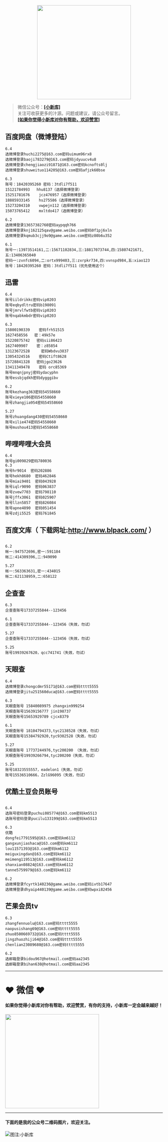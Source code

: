 <div align="center">
<a href="https://xiaoxinku.ys168.com">
<img width="300" src="https://s1.ax1x.com/2020/05/26/tiwdl8.gif"/>
</a>
</div>


>微信公众号：**<a href="#jump_1">[小新库]</a>**  
关注可收获更多的汁源。问题或建议，请公众号留言。  
**<a href="#jump_1">[如果你觉得小新库对你有帮助，欢迎赞赏]</a>**


## 百度网盘（微博登陆）

```
6.4
选微博登录huchi2275@163.com密码uimum96rx8
选微博登录baoji783279@163.com密码jdyuucv4u8
选微博登录chengjiaozi91871@163.com密码kcnofts0lj
选微博登录shuweituo114205@163.com密码afjzk60bse

6.3
账号：18420395260 密码：3tdli7f511
15121784993   hhu8137（选择微博登录）
15251781676    jcz476957（选择微博登录）
18885933145    hs275586（选择微博登录）
15273204310    vwpejn112（选择微博登录）
15073765412    mxltdo417（选微博登录）

6.2
选微博登录13657382760密码aypqqh766
选微博登录knj162125qav@game.weibo.com密码0f1pj6xln
选微博登录kqmub3cjj9o9@game.weibo.com密码z80b6u352

6.1
账号一:13973514161,二:15671102834,三:18817073744,四:15807421671,五:13406365040
密码一:zvnfc6094,二:ortx999403,三:zxrpkr734,四:vvnspd984,五:xiao123
账号：18420395260 密码：3tdli7f511（优先使用这个）

```

## 迅雷

```
6.4
账号iildrikkc密码vip0203
账号eqbydltru密码b198091
账号jmrvlfwtb密码vip0203
账号nqabkmbdr密码vip0203

6.3
15800190339    密码frh51515
1627458556   密：49k57e
15220875742   密码sii86423
1627409907    密：z85854
13123672528     密码Wbdvu3837
13054324516    密码Ctift8628
15728841328   密码jgo23626
13411349478    密码 orc85369
账号mnqnjpnyj密码ydacyphn
账号essbjqdkh密码dygggibv

6.2
账号kezhang363密码54558660
账号xieye106密码54558660
账号zhangjia954密码54558660

5.27
账号zhuangdang430密码54558660
账号xilie474密码54558660
账号mushou413密码54558660

```

## 哔哩哔哩大会员

```
6.4
账号gi009829密码780036
6.3
账号hr9014  密码202886
账号hekh8680  密码462846
账号miai9401  密码043928
账号iqlr9090  密码063837
账号zvew7703  密码798110
账号jffx3061  密码025907
账号llzn5857  密码826084
账号apne4890  密码051454
账号zdji5525  密码761845

```

## 百度文库（ 下载网址:http://www.blpack.com/ ）

```

6.2
帐一:947572696,密一:591184
帐二:414309396,二:949090

5.27
帐一:563363631,密一:434015
帐二:621138959,二:658122

```

## 企查查

```
6.3
企查查账号17337255844--123456

6.1
企查查账号17337255844--123456（失效，勿试）

5.27
企查查账号17337255844--123456（失效，勿试）

5.25
账号19939267620，qcc741741（失效，勿试）

```

## 天眼查

```
6.4
选微博登录chongcdmr55171@163.com密码tttt5555
选微博登录jitu251560duca@163.com密码tttt5555

6.3
天眼查账号 15840089975 zhangxin999254
天眼查账号15639156777 jin198737
天眼查账号15653929789 cjcx8379

6.1
天眼查账号 18104794373,tyc2138528（失效，勿试）
天眼查账号15384792920,tyc9302528（失效，勿试）

5.27
天眼查账号 17737244976,tyc200200 （失效，勿试）
天眼查账号19939266794,tyc200200（失效，勿试）

5.25
账号18323555557，eadelon1（失效，勿试）
账号15536510666，ZzlG96095（失效，勿试）

```

## 优酷土豆会员账号

```

6.4
选账号密码登录puchui085774@163.com密码km5513
选账号密码登录pucilu133199@163.com密码km5513

6.3
优酷
dongfei7791595@163.com密码km6112
gangxunjiashaca@163.com密码km6112
lou11571393@163.com密码km6112
meiguxingdan@163.com密码km6112
meimeng119513@163.com密码km6112
shanxian08824@163.com密码km6112
tanne5759979@163.com密码km6112

6.2
选微博登录fcyrtk140236@game.weibo.com密码ivtb17647
选微博登录dhyaip440139@game.weibo.com密码wpxi82456

```

## 芒果会员tv

```
6.3
zhangfennuolu@163.com密码tttt5555
naopusishang69@163.com密码tttt5555
zhuo8500669732@163.com密码tttt5555
jingzhuozhiji64@163.com密码tttt5555
chenlian23089680@163.com密码tttt5555

6.2
选邮箱登录bidou967@hotmail.com密码aa2345
选邮箱登录bihan638@hotmail.com密码aa2345

```

***

# ❤ 微信 ❤ 

#### 如果你觉得小新库对你有帮助，欢迎赞赏，有你的支持，小新库一定会越来越好！
<div>
<a href="https://s1.ax1x.com/2020/05/26/tiVwse.png">
<img width="300" src="https://camo.githubusercontent.com/be06971baed9105260e0ed5c03746108c30b527f/68747470733a2f2f63646e2e6275796d6561636f666665652e636f6d2f627574746f6e732f64656661756c742d6f72616e67652e706e67"/>
</a>
</div>

<a id="jump_1"></a> 
***
#### 下面的是我的公众号二维码图片，欢迎关注。  
![图注:小新库](https://s1.ax1x.com/2020/05/15/Ysg6dH.jpg) 

